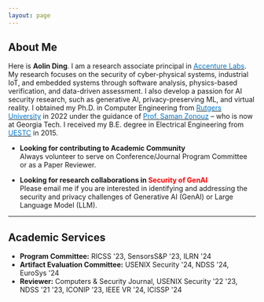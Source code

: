 ```yaml
---
layout: page
---
```


## About Me

Here is **Aolin Ding**. I am a research associate principal in [<font color='0074cc'>Accenture Labs</font>](https://www.accenture.com/us-en/about/accenture-labs-index). My research focuses on the security of cyber-physical systems, industrial IoT, and embedded systems through software analysis, physics-based verification, and data-driven assessment. I also develop a passion for AI security research, such as generative AI, privacy-preserving ML, and virtual reality. I obtained my Ph.D. in Computer Engineering from [<font color='0074cc'>Rutgers University</font>](https://www.ece.rutgers.edu/) in 2022 under the guidance of [<font color='0074cc'>Prof. Saman Zonouz</font>](https://sites.google.com/site/samanzonouz4n6/saman-zonouz) – who is now at Georgia Tech. I received my B.E. degree in Electrical Engineering from [<font color='0074cc'>UESTC</font>](https://en.uestc.edu.cn/) in 2015.

- **Looking for contributing to Academic Community**\
Always volunteer to serve on Conference/Journal Program Committee or as a Paper Reviewer.

- **Looking for research collaborations in <font color='red'>Security of GenAI</font>**\
Please email me if you are interested in identifying and addressing the security and privacy challenges of Generative AI (GenAI) or Large Language Model (LLM).

---

## Academic Services

- **Program Committee:** RICSS '23, SensorsS&P '23, ILRN '24
- **Artifact Evaluation Committee:** USENIX Security '24, NDSS '24, EuroSys '24
- **Reviewer:** Computers & Security Journal, USENIX Security '22 '23, NDSS '21 '23, ICONIP '23, IEEE VR '24, ICISSP '24
